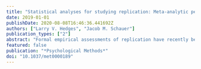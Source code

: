 ```yaml
---
title: "Statistical analyses for studying replication: Meta-analytic perspectives"
date: 2019-01-01
publishDate: 2020-08-08T16:46:36.441692Z
authors: ["Larry V. Hedges", "Jacob M. Schauer"]
publication_types: ["2"]
abstract: "Formal empirical assessments of replication have recently become more prominent in several areas of science, including psychology. These assessments have used different statistical approaches to determine if a finding has been replicated. The purpose of this article is to provide several alternative conceptual frameworks that lead to different statistical analyses to test hypotheses about replication. All of these analyses are based on statistical methods used in meta-analysis. The differences among the methods described involve whether the burden of proof is placed on replication or nonreplication, whether replication is exact or allows for a small amount of \"negligible heterogeneity,\" and whether the studies observed are assumed to be fixed (constituting the entire body of relevant evidence) or are a sample from a universe of possibly relevant studies. The statistical power of each of these tests is computed and shown to be low in many cases, raising issues of the interpretability of tests for replication."
featured: false
publication: "*Psychological Methods*"
doi: "10.1037/met0000189"
---
```


